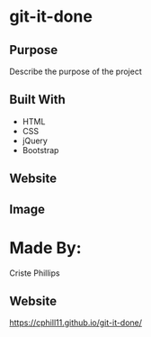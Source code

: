 # git-it-done

## Purpose
Describe the purpose of the project


## Built With
* HTML
* CSS
* jQuery
* Bootstrap

## Website


## Image

# Made By:
Criste Phillips


## Website
https://cphill11.github.io/git-it-done/

